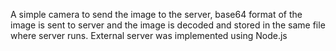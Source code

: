 A simple camera to send the image to the server, base64 format of the image is sent to server and the image is decoded and stored in the same file where server runs.
External server was implemented using Node.js
